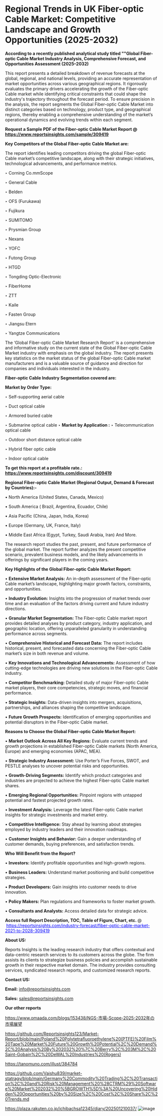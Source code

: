 # Regional Trends in UK Fiber-optic Cable Market: Competitive Landscape and Growth Opportunities (2025-2032)

<strong>According to a recently published analytical study titled ""Global Fiber-optic Cable Market Industry Analysis, Comprehensive Forecast, and Opportunities Assessment (2025–2032)</strong>

This report presents a detailed breakdown of revenue forecasts at the global, regional, and national levels, providing an accurate representation of market opportunities across various geographical regions. It rigorously evaluates the primary drivers accelerating the growth of the Fiber-optic Cable market while identifying critical constraints that could shape the industry's trajectory throughout the forecast period. To ensure precision in the analysis, the report segments the Global Fiber-optic Cable Market into distinct categories based on technology, product type, and geographical regions, thereby enabling a comprehensive understanding of the market’s operational dynamics and evolving trends within each segment.

<strong>Request a Sample PDF of the Fiber-optic Cable Market Report </strong><strong>@<a href=https://www.reportsinsights.com/sample/309419 style=color:#0000ff;> https://www.reportsinsights.com/sample/309419</a></strong></font>

<strong>Key Competitors of the Global Fiber-optic Cable Market are:</strong>

The report identifies leading competitors driving the global Fiber-optic Cable market’s competitive landscape, along with their strategic initiatives, technological advancements, and performance metrics.

‣ Corning
 Co.mmScope

‣ General Cable

‣ Belden

‣ OFS (Furukawa)

‣ Fujikura

‣ SUMITOMO

‣ Prysmian Group

‣ Nexans

‣ YOFC

‣ Futong Group

‣ HTGD

‣ Tongding Optic-Electronic

‣ FiberHome

‣ ZTT

‣ Kaile

‣ Fasten Group

‣ Jiangsu Etern

‣ Yangtze Communications

The ‘Global Fiber-optic Cable Market Research Report’ is a comprehensive and informative study on the current state of the Global Fiber-optic Cable Market industry with emphasis on the global industry. The report presents key statistics on the market status of the global Fiber-optic Cable market manufacturers and is a valuable source of guidance and direction for companies and individuals interested in the industry.

<strong>Fiber-optic Cable Industry Segmentation covered are:</strong>

<strong>Market by Order Type: </strong>

‣ Self-supporting aerial cable

‣ Duct optical cable

‣ Armored buried cable

‣ Submarine optical cable
‣ 
<strong>Market by Application :</strong>
‣ Telecommunication optical cable

‣ Outdoor short distance optical cable

‣ Hybrid fiber optic cable

‣ Indoor optical cable

<strong>To get this report at a profitable rate.: <a href=https://www.reportsinsights.com/discount/309419 style=color:#0000ff;>https://www.reportsinsights.com/discount/309419</a></strong></font>

<strong>Regional Fiber-optic Cable Market (Regional Output, Demand &amp; Forecast by Countries):-</strong>

• North America (United States, Canada, Mexico)

• South America ( Brazil, Argentina, Ecuador, Chile)

• Asia Pacific (China, Japan, India, Korea)

• Europe (Germany, UK, France, Italy)

• Middle East Africa (Egypt, Turkey, Saudi Arabia, Iran) And More.

The research report studies the past, present, and future performance of the global market. The report further analyzes the present competitive scenario, prevalent business models, and the likely advancements in offerings by significant players in the coming years.

<strong>Key Highlights of the Global Fiber-optic Cable Market Report:</strong>

• <strong>Extensive Market Analysis:</strong> An in-depth assessment of the Fiber-optic Cable market’s landscape, highlighting major growth factors, constraints, and opportunities.

• <strong>Industry Evolution:</strong> Insights into the progression of market trends over time and an evaluation of the factors driving current and future industry directions.

• <strong>Granular Market Segmentation:</strong> The Fiber-optic Cable market report provides detailed analyses by product category, industry application, and geographic location, offering unparalleled granularity in understanding performance across segments.

• <strong>Comprehensive Historical and Forecast Data:</strong> The report includes historical, present, and forecasted data concerning the Fiber-optic Cable market’s size in both revenue and volume.

• <strong>Key Innovations and Technological Advancements:</strong> Assessment of how cutting-edge technologies are driving new solutions in the Fiber-optic Cable industry.

• <strong>Competitor Benchmarking:</strong> Detailed study of major Fiber-optic Cable market players, their core competencies, strategic moves, and financial performance.

• <strong>Strategic Insights:</strong> Data-driven insights into mergers, acquisitions, partnerships, and alliances shaping the competitive landscape.

• <strong>Future Growth Prospects:</strong> Identification of emerging opportunities and potential disruptors in the Fiber-optic Cable market.

<strong>Reasons to Choose the Global Fiber-optic Cable Market Report:</strong>

• <strong>Market Outlook Across All Key Regions:</strong> Evaluate current trends and growth projections in established Fiber-optic Cable markets (North America, Europe) and emerging economies (APAC, MEA).

• <strong>Strategic Industry Assessment:</strong> Use Porter’s Five Forces, SWOT, and PESTLE analyses to uncover potential risks and opportunities.

• <strong>Growth-Driving Segments:</strong> Identify which product categories and industries are projected to achieve the highest Fiber-optic Cable market shares.

• <strong>Emerging Regional Opportunities:</strong> Pinpoint regions with untapped potential and fastest projected growth rates.

• <strong>Investment Analysis:</strong> Leverage the latest Fiber-optic Cable market insights for strategic investments and market entry.

• <strong>Competitive Intelligence:</strong> Stay ahead by learning about strategies employed by industry leaders and their innovation roadmaps.

• <strong>Customer Insights and Behavior:</strong> Gain a deeper understanding of customer demands, buying preferences, and satisfaction trends.

<strong>Who Will Benefit from the Report?</strong>

• <strong>Investors:</strong> Identify profitable opportunities and high-growth regions.

• <strong>Business Leaders:</strong> Understand market positioning and build competitive strategies.

• <strong>Product Developers:</strong> Gain insights into customer needs to drive innovation.

• <strong>Policy Makers:</strong> Plan regulations and frameworks to foster market growth.

• <strong>Consultants and Analysts:</strong> Access detailed data for strategic advice.
</ul>
<strong>Access full Report Description, TOC, Table of Figure, Chart, etc. </strong>@  <a href=https://reportsinsights.com/industry-forecast/fiber-optic-cable-market-2021-to-2028-309419 style=color:#0000ff;>https://reportsinsights.com/industry-forecast/fiber-optic-cable-market-2021-to-2028-309419</a></font>

<strong><strong>About US</strong>:</strong>

Reports Insights is the leading research industry that offers contextual and data-centric research services to its customers across the globe. The firm assists its clients to strategize business policies and accomplish sustainable growth in their respective market domain. The industry provides consulting services, syndicated research reports, and customized research reports.

<strong>Contact US:</strong>

<p class=""""><b>Email:</b> <a href=mailto:info@reportsinsights.com>info@reportsinsights.com</a></p>
<p class=""""><b>Sales:</b> <a href=mailto:sales@reportsinsights.com>sales@reportsinsights.com</a></p>

<strong>Our other reports</strong>

<a href=https://www.omaada.com/blogs/153438/NGS-市場-Scope-2025-2032年の市場展望>https://www.omaada.com/blogs/153438/NGS-市場-Scope-2025-2032年の市場展望</a>

<a href=https://github.com/Reportsinsights123/Market-Report/blob/main/Poland%20Polytetrafluoroethylene%20(PTFE)%20Film%20Tape%20Market%20Future%20Growth%20Potential%2C%20Demand%2C%20Analysis%20By%202032%20%7C%20Berry%2C%203M%2C%20Saint-Gobain%2C%20DeWAL%20Industries%20(Rogers)>https://github.com/Reportsinsights123/Market-Report/blob/main/Poland%20Polytetrafluoroethylene%20(PTFE)%20Film%20Tape%20Market%20Future%20Growth%20Potential%2C%20Demand%2C%20Analysis%20By%202032%20%7C%20Berry%2C%203M%2C%20Saint-Gobain%2C%20DeWAL%20Industries%20(Rogers)</a>

<a href=https://tanomuno.com/illust/384784>https://tanomuno.com/illust/384784</a>

<a href=https://github.com/Vaishu839/market-statragy/blob/main/Germany%20Commodity%20Trading%2C%20Transaction%2C%20and%20Risk%20Management%20%28CTRM%29%20Software%20Market%202032%20%5BGROWTH%5D%3A%20Uncovering%20Hidden%20Opportunities%20by%20Size%2C%20Cost%2C%20Share%2C%20Trends.md>https://github.com/Vaishu839/market-statragy/blob/main/Germany%20Commodity%20Trading%2C%20Transaction%2C%20and%20Risk%20Management%20%28CTRM%29%20Software%20Market%202032%20%5BGROWTH%5D%3A%20Uncovering%20Hidden%20Opportunities%20by%20Size%2C%20Cost%2C%20Share%2C%20Trends.md</a>

<a href=https://plaza.rakuten.co.jp/ichibachsa12345/diary/202501210037/>https://plaza.rakuten.co.jp/ichibachsa12345/diary/202501210037/</a>
![image](https://github.com/user-attachments/assets/6be298cd-f201-43e9-8059-a5ecd02218e9)
